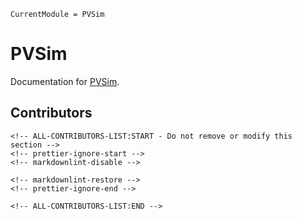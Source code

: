 ```@meta
CurrentModule = PVSim
```

# PVSim

Documentation for [PVSim](https://github.com/Open-HEMS/PVSim.jl).

## Contributors

```@raw html
<!-- ALL-CONTRIBUTORS-LIST:START - Do not remove or modify this section -->
<!-- prettier-ignore-start -->
<!-- markdownlint-disable -->

<!-- markdownlint-restore -->
<!-- prettier-ignore-end -->

<!-- ALL-CONTRIBUTORS-LIST:END -->
```
